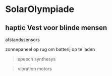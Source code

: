 # SolarOlympiade

## haptic Vest voor blinde mensen  

afstandssensors

zonnepaneel op rug om batterij op te laden

> speech synthesys

> vibration motors
